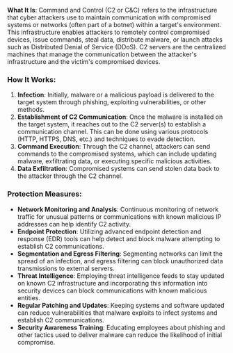 **What It Is**: Command and Control (C2 or C&C) refers to the infrastructure that cyber attackers use to maintain communication with compromised systems or networks (often part of a botnet) within a target's environment. This infrastructure enables attackers to remotely control compromised devices, issue commands, steal data, distribute malware, or launch attacks such as Distributed Denial of Service (DDoS). C2 servers are the centralized machines that manage the communication between the attacker's infrastructure and the victim's compromised devices.

### How It Works:

1. **Infection**: Initially, malware or a malicious payload is delivered to the target system through phishing, exploiting vulnerabilities, or other methods.
2. **Establishment of C2 Communication**: Once the malware is installed on the target system, it reaches out to the C2 server(s) to establish a communication channel. This can be done using various protocols (HTTP, HTTPS, DNS, etc.) and techniques to evade detection.
3. **Command Execution**: Through the C2 channel, attackers can send commands to the compromised systems, which can include updating malware, exfiltrating data, or executing specific malicious activities.
4. **Data Exfiltration**: Compromised systems can send stolen data back to the attacker through the C2 channel.

### Protection Measures:

- **Network Monitoring and Analysis**: Continuous monitoring of network traffic for unusual patterns or communications with known malicious IP addresses can help identify C2 activity.
- **Endpoint Protection**: Utilizing advanced endpoint detection and response (EDR) tools can help detect and block malware attempting to establish C2 communications.
- **Segmentation and Egress Filtering**: Segmenting networks can limit the spread of an infection, and egress filtering can block unauthorized data transmissions to external servers.
- **Threat Intelligence**: Employing threat intelligence feeds to stay updated on known C2 infrastructure and incorporating this information into security devices can block communications with known malicious entities.
- **Regular Patching and Updates**: Keeping systems and software updated can reduce vulnerabilities that malware exploits to infect systems and establish C2 communications.
- **Security Awareness Training**: Educating employees about phishing and other tactics used to deliver malware can reduce the likelihood of initial compromise.